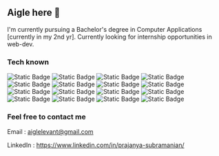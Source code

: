 ## Aigle here 👋 

I'm currently pursuing a Bachelor's degree in Computer Applications [currently in my 2nd yr]. Currently looking for internship opportunities in web-dev.

### Tech known

<div>
 <img alt="Static Badge" src="https://img.shields.io/badge/-HTML5-E34F26?logo=html5&logoColor=white&style=for-the-badge">
 <img alt="Static Badge" src="https://img.shields.io/badge/-CSS3-1572B6?logo=css3&logoColor=white&style=for-the-badge">
 <img alt="Static Badge" src="https://img.shields.io/badge/-JavaScript-F7DF1E?logo=javascript&logoColor=black&style=for-the-badge">
 <img alt="Static Badge" src="https://img.shields.io/badge/-Bootstrap-7952B3?logo=bootstrap&logoColor=white&style=for-the-badge">
 <img alt="Static Badge" src="https://img.shields.io/badge/-Tailwind%20CSS-06B6D4?logo=tailwind-css&logoColor=black&style=for-the-badge">
 <img alt="Static Badge" src="https://img.shields.io/badge/-Bulma-00D1B2?logo=bulma&logoColor=white&style=for-the-badge">
 <img alt="Static Badge" src="https://img.shields.io/badge/-npm-CB3837?logo=npm&logoColor=white&style=for-the-badge">
 <img alt="Static Badge" src="https://img.shields.io/badge/-Python-3776AB?logo=python&logoColor=white&style=for-the-badge">
 <img alt="Static Badge" src="https://img.shields.io/badge/-MySQL-4479A1?logo=mysql&logoColor=white&style=for-the-badge">
 <img alt="Static Badge" src="https://img.shields.io/badge/-SQLite-003B57?logo=sqlite&logoColor=white&style=for-the-badge">
 <img alt="Static Badge" src="https://img.shields.io/badge/-Linux-FCC624?logo=linux&logoColor=black&style=for-the-badge">
 <img alt="Static Badge" src="https://img.shields.io/badge/-Git-F05032?logo=git&logoColor=white&style=for-the-badge">
 <img alt="Static Badge" src="https://img.shields.io/badge/-GitHub-181717?logo=github&logoColor=white&style=for-the-badge">
 <img alt="Static Badge" src="https://img.shields.io/badge/-Figma-F24E1E?logo=figma&logoColor=white&style=for-the-badge">
 <img alt="Static Badge" src="https://img.shields.io/badge/-Notion-000000?logo=notion&logoColor=white&style=for-the-badge">
 <img alt="Static Badge" src="https://img.shields.io/badge/-WordPress-21759B?logo=wordpress&logoColor=white&style=for-the-badge">
</div>

### Feel free to contact me

Email : aiglelevant@gmail.com

LinkedIn : https://www.linkedin.com/in/prajanya-subramanian/
<!--
**aigle-levant/aigle-levant** is a ✨ _special_ ✨ repository because its `README.md` (this file) appears on your GitHub profile.

Here are some ideas to get you started:

- 🔭 I’m currently working on ...
- 🌱 I’m currently learning ...
- 👯 I’m looking to collaborate on ...
- 🤔 I’m looking for help with ...
- 💬 Ask me about ...
- 📫 How to reach me: ...
- 😄 Pronouns: ...
- ⚡ Fun fact: ...
-->
